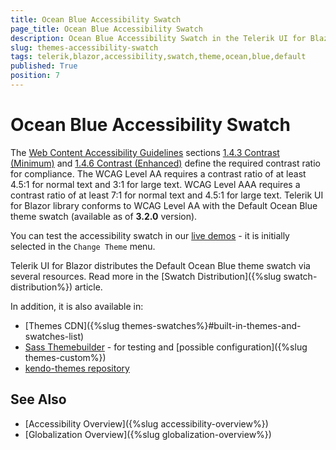 ```yaml
---
title: Ocean Blue Accessibility Swatch
page_title: Ocean Blue Accessibility Swatch
description: Ocean Blue Accessibility Swatch in the Telerik UI for Blazor suite.
slug: themes-accessibility-swatch
tags: telerik,blazor,accessibility,swatch,theme,ocean,blue,default
published: True
position: 7
---
```


# Ocean Blue Accessibility Swatch

The [Web Content Accessibility Guidelines](https://www.w3.org/TR/WCAG21/) sections [1.4.3 Contrast (Minimum)](https://www.w3.org/TR/WCAG21/#contrast-minimum) and [1.4.6 Contrast (Enhanced)](https://www.w3.org/TR/WCAG21/#contrast-enhanced) define the required contrast ratio for compliance. The WCAG Level AA requires a contrast ratio of at least 4.5:1 for normal text and 3:1 for large text. WCAG Level AAA requires a contrast ratio of at least 7:1 for normal text and 4.5:1 for large text. Telerik UI for Blazor library conforms to WCAG Level AA with the Default Ocean Blue theme swatch (available as of **3.2.0** version).

You can test the accessibility swatch in our [live demos](https://demos.telerik.com/blazor-ui/grid/overview) - it is initially selected in the `Change Theme` menu.

Telerik UI for Blazor distributes the Default Ocean Blue theme swatch via several resources. Read more in the [Swatch Distribution]({%slug swatch-distribution%}) article.

In addition, it is also available in:

* [Themes CDN]({%slug themes-swatches%}#built-in-themes-and-swatches-list)
* [Sass Themebuilder](https://themebuilder.telerik.com/blazor-ui) - for testing and [possible configuration]({%slug themes-custom%})
* [kendo-themes repository](https://github.com/telerik/kendo-themes)

## See Also

  * [Accessibility Overview]({%slug accessibility-overview%})
  * [Globalization Overview]({%slug globalization-overview%})
